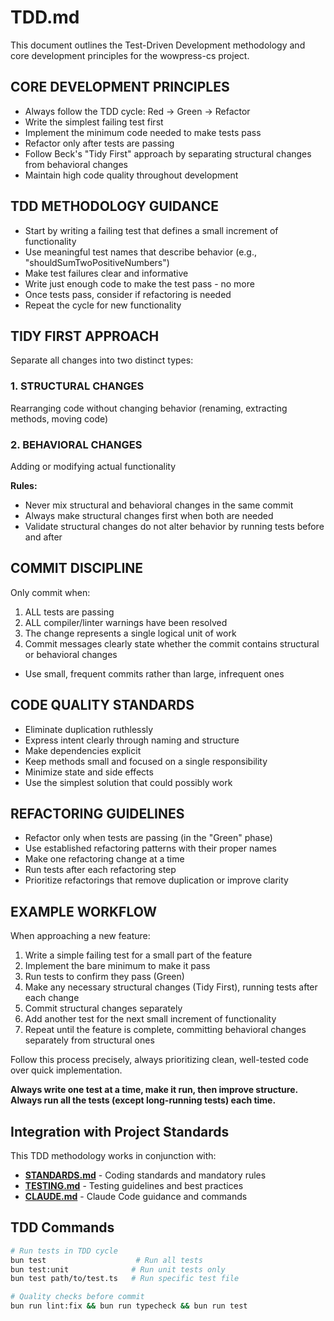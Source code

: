 # TDD.md

This document outlines the Test-Driven Development methodology and core development principles for the wowpress-cs project.

## CORE DEVELOPMENT PRINCIPLES

- Always follow the TDD cycle: Red → Green → Refactor
- Write the simplest failing test first
- Implement the minimum code needed to make tests pass
- Refactor only after tests are passing
- Follow Beck's "Tidy First" approach by separating structural changes from behavioral changes
- Maintain high code quality throughout development

## TDD METHODOLOGY GUIDANCE

- Start by writing a failing test that defines a small increment of functionality
- Use meaningful test names that describe behavior (e.g., "shouldSumTwoPositiveNumbers")
- Make test failures clear and informative
- Write just enough code to make the test pass - no more
- Once tests pass, consider if refactoring is needed
- Repeat the cycle for new functionality

## TIDY FIRST APPROACH

Separate all changes into two distinct types:

### 1. STRUCTURAL CHANGES

Rearranging code without changing behavior (renaming, extracting methods, moving code)

### 2. BEHAVIORAL CHANGES

Adding or modifying actual functionality

**Rules:**

- Never mix structural and behavioral changes in the same commit
- Always make structural changes first when both are needed
- Validate structural changes do not alter behavior by running tests before and after

## COMMIT DISCIPLINE

Only commit when:

1. ALL tests are passing
2. ALL compiler/linter warnings have been resolved
3. The change represents a single logical unit of work
4. Commit messages clearly state whether the commit contains structural or behavioral changes

- Use small, frequent commits rather than large, infrequent ones

## CODE QUALITY STANDARDS

- Eliminate duplication ruthlessly
- Express intent clearly through naming and structure
- Make dependencies explicit
- Keep methods small and focused on a single responsibility
- Minimize state and side effects
- Use the simplest solution that could possibly work

## REFACTORING GUIDELINES

- Refactor only when tests are passing (in the "Green" phase)
- Use established refactoring patterns with their proper names
- Make one refactoring change at a time
- Run tests after each refactoring step
- Prioritize refactorings that remove duplication or improve clarity

## EXAMPLE WORKFLOW

When approaching a new feature:

1. Write a simple failing test for a small part of the feature
2. Implement the bare minimum to make it pass
3. Run tests to confirm they pass (Green)
4. Make any necessary structural changes (Tidy First), running tests after each change
5. Commit structural changes separately
6. Add another test for the next small increment of functionality
7. Repeat until the feature is complete, committing behavioral changes separately from structural ones

Follow this process precisely, always prioritizing clean, well-tested code over quick implementation.

**Always write one test at a time, make it run, then improve structure. Always run all the tests (except long-running tests) each time.**

## Integration with Project Standards

This TDD methodology works in conjunction with:

- **[STANDARDS.md](./STANDARDS.md)** - Coding standards and mandatory rules
- **[TESTING.md](./TESTING.md)** - Testing guidelines and best practices
- **[CLAUDE.md](../CLAUDE.md)** - Claude Code guidance and commands

## TDD Commands

```bash
# Run tests in TDD cycle
bun test                    # Run all tests
bun test:unit              # Run unit tests only
bun test path/to/test.ts   # Run specific test file

# Quality checks before commit
bun run lint:fix && bun run typecheck && bun run test
```